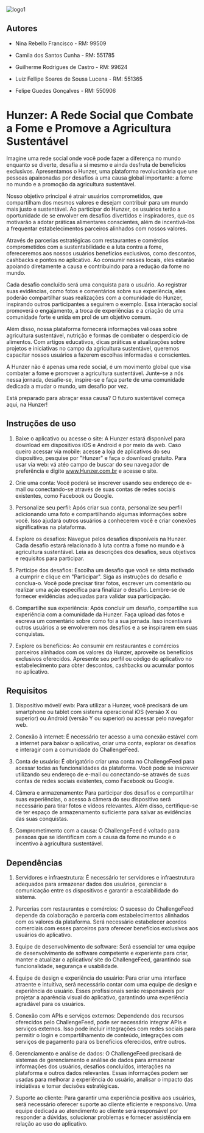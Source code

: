 
![logo1](https://github.com/ninarebello/GlobalSolution/assets/126873348/0265cdb8-219e-469d-b236-4dd7ca6ed8c8)


## Autores

- Nina Rebello Francisco - RM: 99509

- Camila dos Santos Cunha - RM: 551785

- Guilherme Rodrigues de Castro - RM: 99624

- Luiz Fellipe Soares de Sousa Lucena - RM: 551365

- Felipe Guedes Gonçalves - RM: 550906


# Hunzer: A Rede Social que Combate a Fome e Promove a Agricultura Sustentável

Imagine uma rede social onde você pode fazer a diferença no mundo enquanto se diverte, desafia a si mesmo e ainda desfruta de benefícios exclusivos. Apresentamos o Hunzer, uma plataforma revolucionária que une pessoas apaixonadas por desafios a uma causa global importante: a fome no mundo e a promoção da agricultura sustentável.

Nosso objetivo principal é atrair usuários comprometidos, que compartilham dos mesmos valores e desejam contribuir para um mundo mais justo e sustentável. Ao participar do Hunzer, os usuários terão a oportunidade de se envolver em desafios divertidos e inspiradores, que os motivarão a adotar práticas alimentares conscientes, além de incentivá-los a frequentar estabelecimentos parceiros alinhados com nossos valores.

Através de parcerias estratégicas com restaurantes e comércios comprometidos com a sustentabilidade e a luta contra a fome, ofereceremos aos nossos usuários benefícios exclusivos, como descontos, cashbacks e pontos no aplicativo. Ao consumir nesses locais, eles estarão apoiando diretamente a causa e contribuindo para a redução da fome no mundo.

Cada desafio concluído será uma conquista para o usuário. Ao registrar suas evidências, como fotos e comentários sobre sua experiência, eles poderão compartilhar suas realizações com a comunidade do Hunzer, inspirando outros participantes a seguirem o exemplo. Essa interação social promoverá o engajamento, a troca de experiências e a criação de uma comunidade forte e unida em prol de um objetivo comum.

Além disso, nossa plataforma fornecerá informações valiosas sobre agricultura sustentável, nutrição e formas de combater o desperdício de alimentos. Com artigos educativos, dicas práticas e atualizações sobre projetos e iniciativas no campo da agricultura sustentável, queremos capacitar nossos usuários a fazerem escolhas informadas e conscientes.

A Hunzer não é apenas uma rede social, é um movimento global que visa combater a fome e promover a agricultura sustentável. Junte-se a nós nessa jornada, desafie-se, inspire-se e faça parte de uma comunidade dedicada a mudar o mundo, um desafio por vez.

Está preparado para abraçar essa causa? O futuro sustentável começa aqui, na Hunzer!


## Instruções de uso

1. Baixe o aplicativo ou acesse o site: A Hunzer estará disponível para download em dispositivos iOS e Android e por meio da web. Caso queiro acessar via mobile: acesse a loja de aplicativos do seu dispositivo, pesquise por "Hunzer" e faça o download gratuito.
Para usar via web: vá atéo campo de buscar do seu navegador de preferência e digite www.Hunzer.com.br e acesse o site.

2. Crie uma conta: Você poderá se inscrever usando seu endereço de e-mail ou conectando-se através de suas contas de redes sociais existentes, como Facebook ou Google.

3. Personalize seu perfil: Após criar sua conta, personalize seu perfil adicionando uma foto e compartilhando algumas informações sobre você. Isso ajudará outros usuários a conhecerem você e criar conexões significativas na plataforma.

4. Explore os desafios: Navegue pelos desafios disponíveis na Hunzer. Cada desafio estará relacionado à luta contra a fome no mundo e à agricultura sustentável. Leia as descrições dos desafios, seus objetivos e requisitos para participar.

5. Participe dos desafios: Escolha um desafio que você se sinta motivado a cumprir e clique em "Participar". Siga as instruções do desafio e conclua-o. Você pode precisar tirar fotos, escrever um comentário ou realizar uma ação específica para finalizar o desafio. Lembre-se de fornecer evidências adequadas para validar sua participação.

6. Compartilhe sua experiência: Após concluir um desafio, compartilhe sua experiência com a comunidade da Hunzer. Faça upload das fotos e escreva um comentário sobre como foi a sua jornada. Isso incentivará outros usuários a se envolverem nos desafios e a se inspirarem em suas conquistas.

7. Explore os benefícios: Ao consumir em restaurantes e comércios parceiros alinhados com os valores da Hunzer, aproveite os benefícios exclusivos oferecidos. Apresente seu perfil ou código do aplicativo no estabelecimento para obter descontos, cashbacks ou acumular pontos no aplicativo.


## Requisitos

1. Dispositivo móvel/ ewb: Para utilizar a Hunzer, você precisará de um smartphone ou tablet com sistema operacional iOS (versão X ou superior) ou Android (versão Y ou superior) ou acessar pelo navegafor web.


2. Conexão à internet: É necessário ter acesso a uma conexão estável com a internet para baixar o aplicativo, criar uma conta, explorar os desafios e interagir com a comunidade do ChallengeFeed.

3. Conta de usuário: É obrigatório criar uma conta no ChallengeFeed para acessar todas as funcionalidades da plataforma. Você pode se inscrever utilizando seu endereço de e-mail ou conectando-se através de suas contas de redes sociais existentes, como Facebook ou Google.

4. Câmera e armazenamento: Para participar dos desafios e compartilhar suas experiências, o acesso à câmera do seu dispositivo será necessário para tirar fotos e vídeos relevantes. Além disso, certifique-se de ter espaço de armazenamento suficiente para salvar as evidências das suas conquistas.

5. Comprometimento com a causa: O ChallengeFeed é voltado para pessoas que se identificam com a causa da fome no mundo e o incentivo à agricultura sustentável.


## Dependências

1. Servidores e infraestrutura: É necessário ter servidores e infraestrutura adequados para armazenar dados dos usuários, gerenciar a comunicação entre os dispositivos e garantir a escalabilidade do sistema.

2. Parcerias com restaurantes e comércios: O sucesso do ChallengeFeed depende da colaboração e parceria com estabelecimentos alinhados com os valores da plataforma. Será necessário estabelecer acordos comerciais com esses parceiros para oferecer benefícios exclusivos aos usuários do aplicativo.

3. Equipe de desenvolvimento de software: Será essencial ter uma equipe de desenvolvimento de software competente e experiente para criar, manter e atualizar o aplicativo/ site do ChallengeFeed, garantindo sua funcionalidade, segurança e usabilidade.

4. Equipe de design e experiência do usuário: Para criar uma interface atraente e intuitiva, será necessário contar com uma equipe de design e experiência do usuário. Esses profissionais serão responsáveis por projetar a aparência visual do aplicativo, garantindo uma experiência agradável para os usuários.

5. Conexão com APIs e serviços externos: Dependendo dos recursos oferecidos pelo ChallengeFeed, pode ser necessário integrar APIs e serviços externos. Isso pode incluir integrações com redes sociais para permitir o login e compartilhamento de conteúdo, integrações com serviços de pagamento para os benefícios oferecidos, entre outros.

6. Gerenciamento e análise de dados: O ChallengeFeed precisará de sistemas de gerenciamento e análise de dados para armazenar informações dos usuários, desafios concluídos, interações na plataforma e outros dados relevantes. Essas informações podem ser usadas para melhorar a experiência do usuário, analisar o impacto das iniciativas e tomar decisões estratégicas.

7. Suporte ao cliente: Para garantir uma experiência positiva aos usuários, será necessário oferecer suporte ao cliente eficiente e responsivo. Uma equipe dedicada ao atendimento ao cliente será responsável por responder a dúvidas, solucionar problemas e fornecer assistência em relação ao uso do aplicativo.

